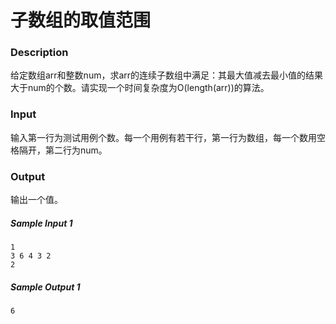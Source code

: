 # 子数组的取值范围

### Description

给定数组arr和整数num，求arr的连续子数组中满足：其最大值减去最小值的结果大于num的个数。请实现一个时间复杂度为O(length(arr))的算法。

### Input

输入第一行为测试用例个数。每一个用例有若干行，第一行为数组，每一个数用空格隔开，第二行为num。

### Output

输出一个值。

##### Sample Input 1 

```
1
3 6 4 3 2
2
```

##### Sample Output 1

```
6
```